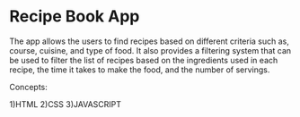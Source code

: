 # Recipe Book App

The app allows the users to find recipes based on different criteria such as, course, cuisine, and type of food. It also provides a filtering system that can be used to filter the list of recipes based on the ingredients used in each recipe, the time it takes to make the food, and the number of servings.

Concepts:

1)HTML
2)CSS
3)JAVASCRIPT

